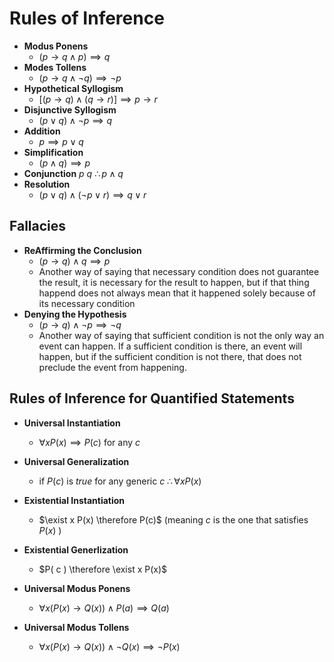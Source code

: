 # Rules of Inference 

- **Modus Ponens**
    - $(p \to q \land p) \implies q$ 
- **Modes Tollens**
    - $(p \to q \land \neg q) \implies \neg p$ 
- **Hypothetical Syllogism**
    - $[ (p \to q) \land (q \to r) ] \implies p \to r$ 
- **Disjunctive Syllogism**
    - $(p \lor q) \land \neg p \implies q$ 
- **Addition**
    - $p \implies p \lor q$ 
- **Simplification**
    - $(p \land q) \implies p$ 
- **Conjunction**
        $p$
        $q$
       $\therefore p \land q$ 
- **Resolution**
    - $(p \lor q) \land (\neg p \lor r) \implies q \lor r$ 

## Fallacies 

- **ReAffirming the Conclusion**
    - $(p \to q) \land q \implies p$ 
    - Another way of saying that necessary condition does not guarantee the result, it is necessary for the result to happen, but if that thing happend does not always mean that it happened solely because of its necessary condition
- **Denying the Hypothesis**
    - $(p \to q) \land \neg p \implies \neg q$ 
    - Another way of saying that sufficient condition is not the only way an event can happen. If a sufficient condition is there, an event will happen, but if the sufficient condition is not there, that does not preclude the event from happening. 

## Rules of Inference for Quantified Statements 

- **Universal Instantiation**
    - $\forall x P(x) \implies P(c)$ for any $c$ 
- **Universal Generalization**
    - if $P( c )$ is $true$ for any generic $c$ $\therefore \forall x P(x)$ 
- **Existential Instantiation**
    - $\exist x P(x) \therefore P(c)$ (meaning $c$ is the one that satisfies $P(x)$ )
- **Existential Generlization**
    - $P( c ) \therefore \exist x P(x)$ 

- **Universal Modus Ponens**
    - $\forall x (P(x) \to Q(x) ) \land P(a) \implies Q(a)$ 
- **Universal Modus Tollens**
    - $\forall x (P(x) \to Q(x)) \land \neg Q(x) \implies \neg P(x)$ 

